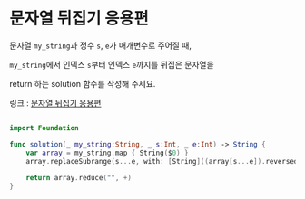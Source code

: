문자열 뒤집기 응용편
====================

문자열 `my_string`과 정수 `s`, `e`가 매개변수로 주어질 때, 

`my_string`에서 인덱스 `s`부터 인덱스 `e`까지를 뒤집은 문자열을

 return 하는 solution 함수를 작성해 주세요.

 링크 : [문자열 뒤집기 응용편](https://school.programmers.co.kr/learn/courses/30/lessons/181905)

```swift

import Foundation

func solution(_ my_string:String, _ s:Int, _ e:Int) -> String {
    var array = my_string.map { String($0) }
    array.replaceSubrange(s...e, with: [String]((array[s...e]).reversed()))
    
    return array.reduce("", +)
}

```

 

